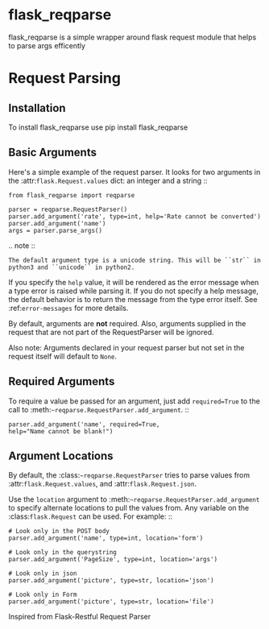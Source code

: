 # flask_reqparse

flask_reqparse is a simple wrapper around flask request module that helps to parse args efficently

Request Parsing
===============

Installation
------------

To install flask_reqparse use pip install flask_reqparse

Basic Arguments
---------------

Here's a simple example of the request parser. It looks for two arguments in
the :attr:`flask.Request.values` dict: an integer and a string ::

    from flask_reqparse import reqparse

    parser = reqparse.RequestParser()
    parser.add_argument('rate', type=int, help='Rate cannot be converted')
    parser.add_argument('name')
    args = parser.parse_args()

.. note ::

    The default argument type is a unicode string. This will be ``str`` in
    python3 and ``unicode`` in python2.

If you specify the ``help`` value, it will be rendered as the error message
when a type error is raised while parsing it.  If you do not specify a help
message, the default behavior is to return the message from the type error
itself. See :ref:`error-messages` for more details.

By default, arguments are **not** required.  Also, arguments supplied in the
request that are not part of the RequestParser will be ignored.

Also note: Arguments declared in your request parser but not set in
the request itself will default to ``None``.

Required Arguments
------------------

To require a value be passed for an argument, just add ``required=True`` to
the call to :meth:`~reqparse.RequestParser.add_argument`. ::

    parser.add_argument('name', required=True,
    help="Name cannot be blank!")

Argument Locations
------------------

By default, the :class:`~reqparse.RequestParser` tries to parse values from
:attr:`flask.Request.values`, and :attr:`flask.Request.json`.

Use the ``location`` argument to :meth:`~reqparse.RequestParser.add_argument`
to specify alternate locations to pull the values from. Any variable on the
:class:`flask.Request` can be used. For example: ::

    # Look only in the POST body
    parser.add_argument('name', type=int, location='form')

    # Look only in the querystring
    parser.add_argument('PageSize', type=int, location='args')

    # Look only in json
    parser.add_argument('picture', type=str, location='json')

    # Look only in Form
    parser.add_argument('picture', type=str, location='file')


Inspired from Flask-Restful Request Parser
